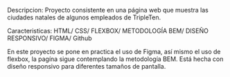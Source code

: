 Descripcion: Proyecto consistente en una página web que muestra las ciudades natales de algunos empleados de TripleTen.

Caracteristicas: HTML/ CSS/ FLEXBOX/ METODOLOGÍA BEM/ DISEÑO RESPONSIVO/ FIGMA/ Github

En este proyecto se pone en practica el uso de Figma, así mismo el uso de flexbox, la pagína sigue contemplando la metodología BEM. Está hecha con diseño responsivo para diferentes tamaños de pantalla.
